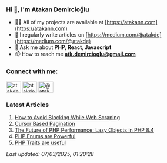 ### Hi 👋, I'm Atakan Demircioğlu</h1>

- 👨‍💻 All of my projects are available at [https://atakann.com](https://atakann.com)
- 📝 I regularly write articles on [https://medium.com/@atakde](https://medium.com/@atakde)
- 💬 Ask me about **PHP, React, Javascript**
- 📫 How to reach me **atk.demircioglu@gmail.com**

<h3 align="left">Connect with me:</h3>
<p align="left">
<a href="https://codepen.io/atakde" target="blank"><img align="center" src="https://raw.githubusercontent.com/rahuldkjain/github-profile-readme-generator/master/src/images/icons/Social/codepen.svg" alt="atakde" height="30" width="40" /></a>
<a href="https://twitter.com/atakde" target="blank"><img align="center" src="https://raw.githubusercontent.com/rahuldkjain/github-profile-readme-generator/master/src/images/icons/Social/twitter.svg" alt="atakde" height="30" width="40" /></a>
<a href="https://medium.com/@atakde" target="blank"><img align="center" src="https://raw.githubusercontent.com/rahuldkjain/github-profile-readme-generator/master/src/images/icons/Social/medium.svg" alt="@atakde" height="30" width="40" /></a>
</p>

<!--MEDIUM-ARTICLES-START-->
<h3 align="left">Latest Articles</h3>

1. [How to Avoid Blocking While Web Scraping](https://levelup.gitconnected.com/how-to-avoid-blocking-while-web-scraping-85913b34d39c)
2. [Cursor Based Pagination](https://blog.stackademic.com/cursor-based-pagination-0d898719655c)
3. [The Future of PHP Performance: Lazy Objects in PHP 8.4](https://blog.stackademic.com/the-future-of-php-performance-lazy-objects-in-php-8-4-f40f2cfb0ca9)
4. [PHP Enums are Powerful](https://levelup.gitconnected.com/php-enums-are-powerful-9bb15146e1ab)
5. [PHP Traits are useful](https://blog.stackademic.com/php-traits-are-useful-c58c4b7f9bc4)

_Last updated: 07/03/2025, 01:20:28_
<!--MEDIUM-ARTICLES-END-->
